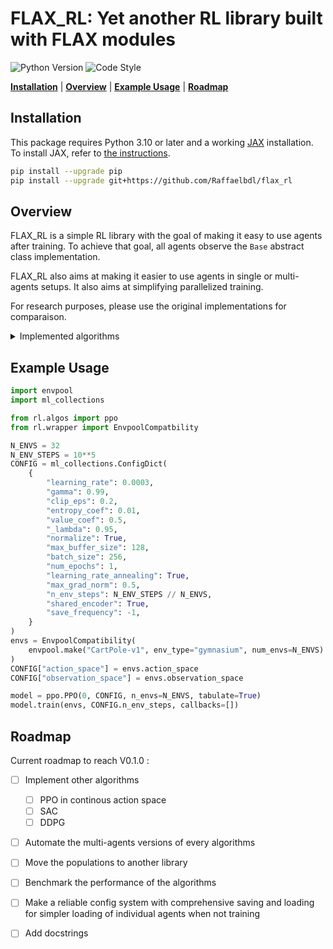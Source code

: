 # FLAX_RL: Yet another RL library built with FLAX modules

![Python Version](https://img.shields.io/badge/Python->=3.10-blue)
![Code Style](https://img.shields.io/badge/Code_Style-black-black)

[**Installation**](#installation) 
|  [**Overview**](#overview) 
| [**Example Usage**](#example-usage)
| [**Roadmap**](#roadmap)

## Installation
This package requires Python 3.10 or later and a working [JAX](https://github.com/google/jax) installation.
To install JAX, refer to [the instructions](https://github.com/google/jax#installation).

```bash
pip install --upgrade pip
pip install --upgrade git+https://github.com/Raffaelbdl/flax_rl
```

## Overview
FLAX_RL is a simple RL library with the goal of making it easy to use agents after training. To achieve that goal, all agents observe the `Base` abstract class implementation.

FLAX_RL also aims at making it easier to use agents in single or multi-agents setups. It also aims at simplifying parallelized training. 

For research purposes, please use the original implementations for comparaison. 

<details>
<summary>Implemented algorithms</summary>
- PPO
- IPPO
- DQN
</details>



## Example Usage
```python
import envpool
import ml_collections

from rl.algos import ppo
from rl.wrapper import EnvpoolCompatbility

N_ENVS = 32
N_ENV_STEPS = 10**5
CONFIG = ml_collections.ConfigDict(
    {
        "learning_rate": 0.0003,
        "gamma": 0.99,
        "clip_eps": 0.2,
        "entropy_coef": 0.01,
        "value_coef": 0.5,
        "_lambda": 0.95,
        "normalize": True,
        "max_buffer_size": 128,
        "batch_size": 256,
        "num_epochs": 1,
        "learning_rate_annealing": True,
        "max_grad_norm": 0.5,
        "n_env_steps": N_ENV_STEPS // N_ENVS,
        "shared_encoder": True,
        "save_frequency": -1,
    }
)
envs = EnvpoolCompatibility(
    envpool.make("CartPole-v1", env_type="gymnasium", num_envs=N_ENVS)
)
CONFIG["action_space"] = envs.action_space
CONFIG["observation_space"] = envs.observation_space

model = ppo.PPO(0, CONFIG, n_envs=N_ENVS, tabulate=True)
model.train(envs, CONFIG.n_env_steps, callbacks=[])
```

## Roadmap
Current roadmap to reach V0.1.0 :
- [ ] Implement other algorithms
    - [ ] PPO in continous action space
    - [ ] SAC
    - [ ] DDPG
- [ ] Automate the multi-agents versions of every algorithms
- [ ] Move the populations to another library
- [ ] Benchmark the performance of the algorithms
- [ ] Make a reliable config system with comprehensive saving and loading for simpler loading of individual agents when not training
- [ ] Add docstrings

